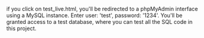 if you click on test_live.html, you'll be redirected to a phpMyAdmin interface using a MySQL instance. Enter user: 'test', password: '1234'.
You'll be granted access to a test database, where you can test all the SQL code in this project.